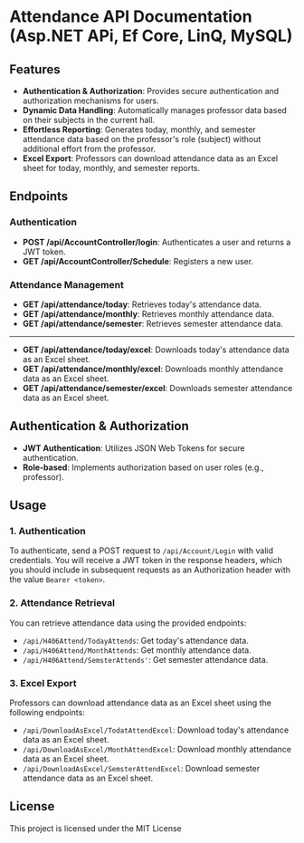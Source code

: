 # Attendance API Documentation (Asp.NET APi, Ef Core, LinQ, MySQL)
 


## Features

- **Authentication & Authorization**: Provides secure authentication and authorization mechanisms for users.
- **Dynamic Data Handling**: Automatically manages professor data based on their subjects in the current hall.
- **Effortless Reporting**: Generates today, monthly, and semester attendance data based on the professor's role (subject) without additional effort from the professor.
- **Excel Export**: Professors can download attendance data as an Excel sheet for today, monthly, and semester reports.

## Endpoints

### Authentication

- **POST /api/AccountController/login**: Authenticates a user and returns a JWT token.
- **GET /api/AccountController/Schedule**: Registers a new user.

### Attendance Management

- **GET /api/attendance/today**: Retrieves today's attendance data.
- **GET /api/attendance/monthly**: Retrieves monthly attendance data.
- **GET /api/attendance/semester**: Retrieves semester attendance data.
----------------------------------------------------------------------------
- **GET /api/attendance/today/excel**: Downloads today's attendance data as an Excel sheet.
- **GET /api/attendance/monthly/excel**: Downloads monthly attendance data as an Excel sheet.
- **GET /api/attendance/semester/excel**: Downloads semester attendance data as an Excel sheet.

## Authentication & Authorization

- **JWT Authentication**: Utilizes JSON Web Tokens for secure authentication.
- **Role-based**: Implements authorization based on user roles (e.g., professor).

## Usage

### 1. Authentication

To authenticate, send a POST request to `/api/Account/Login` with valid credentials. You will receive a JWT token in the response headers, which you should include in subsequent requests as an Authorization header with the value `Bearer <token>`.


### 2. Attendance Retrieval

You can retrieve attendance data using the provided endpoints:

- `/api/H406Attend/TodayAttends`: Get today's attendance data.
- `/api/H406Attend/MonthAttends`: Get monthly attendance data.
- `/api/H406Attend/SemsterAttends'`: Get semester attendance data.

### 3. Excel Export

Professors can download attendance data as an Excel sheet using the following endpoints:

- `/api/DownloadAsExcel/TodatAttendExcel`: Download today's attendance data as an Excel sheet.
- `/api/DownloadAsExcel/MonthAttendExcel`: Download monthly attendance data as an Excel sheet.
- `/api/DownloadAsExcel/SemsterAttendExcel`: Download semester attendance data as an Excel sheet.



## License

This project is licensed under the MIT License 
